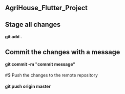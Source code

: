 ## AgriHouse_Flutter_Project

## Stage all changes
#### git add .

## Commit the changes with a message
#### git commit -m "commit message"

#$ Push the changes to the remote repository
#### git push origin master
